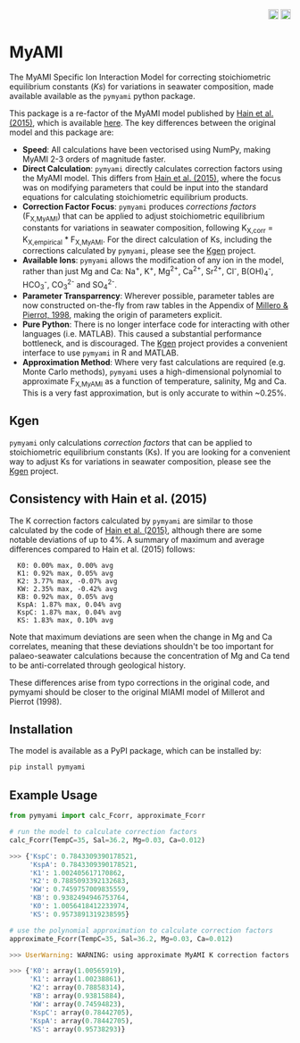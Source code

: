 <div align="right">
<a href="https://github.com/PalaeoCarb/MyAMI/actions/workflows/test-myami.yml"><img src="https://github.com/PalaeoCarb/MyAMI/workflows/Check%20MyAMI%20Performance/badge.svg" height=18></a>
<a href="https://pypi.org/project/pymyami"><img src="https://badge.fury.io/py/pymyami.svg" height=18></a>
</div>

# MyAMI
The MyAMI Specific Ion Interaction Model for correcting stoichiometric equilibrium constants (*Ks*) for variations in seawater composition, made available available as the `pymyami` python package.

This package is a re-factor of the MyAMI model published by [Hain et al. (2015)](https://doi.org/10.1002/2014GB004986), which is available [here](https://github.com/MathisHain/MyAMI). The key differences between the original model and this package are:
- **Speed**: All calculations have been vectorised using NumPy, making MyAMI 2-3 orders of magnitude faster.
- **Direct Calculation**: `pymyami` directly calculates correction factors using the MyAMI model. This differs from [Hain et al. (2015)](https://doi.org/10.1002/2014GB004986), where the focus was on modifying parameters that could be input into the standard equations for calculating stoichiometric equilibrium products.
- **Correction Factor Focus**: `pymyami` produces *corrections factors* (F<sub>X,MyAMI</sub>) that can be applied to adjust stoichiometric equilibrium constants for variations in seawater composition, following K<sub>X,corr</sub> = K<sub>X,empirical</sub> * F<sub>X,MyAMI</sub>. For the direct calculation of Ks, including the corrections calculated by `pymyami`, please see the [Kgen](https://github.com/PalaeoCarb/Kgen) project.
- **Available Ions**: `pymyami` allows the modification of any ion in the model, rather than just Mg and Ca: Na<sup>+</sup>, K<sup>+</sup>, Mg<sup>2+</sup>, Ca<sup>2+</sup>, Sr<sup>2+</sup>, Cl<sup>-</sup>, B(OH)<sub>4</sub><sup>-</sup>, HCO<sub>3</sub><sup>-</sup>, CO<sub>3</sub><sup>2-</sup> and SO<sub>4</sub><sup>2-</sup>.
- **Parameter Transparrency**: Wherever possible, parameter tables are now constructed on-the-fly from raw tables in the Appendix of [Millero & Pierrot, 1998](https://doi.org/10.1023/A:1009656023546), making the origin of parameters explicit.
- **Pure Python**: There is no longer interface code for interacting with other languages (i.e. MATLAB). This caused a substantial performance bottleneck, and is discouraged. The [Kgen](https://github.com/PalaeoCarb/Kgen) project provides a convenient interface to use `pymyami` in R and MATLAB.
- **Approximation Method**: Where very fast calculations are required (e.g. Monte Carlo methods), `pymyami` uses a high-dimensional polynomial to approximate F<sub>X,MyAMI</sub> as a function of temperature, salinity, Mg and Ca. This is a very fast approximation, but is only accurate to within ~0.25%.

## Kgen
`pymyami` only calculations *correction factors* that can be applied to stoichiometric equilibrium constants (Ks). If you are looking for a convenient way to adjust Ks for variations in seawater composition, please see the [Kgen](https://github.com/PalaeoCarb/Kgen) project.

## Consistency with Hain et al. (2015)
The K correction factors calculated by `pymyami` are similar to those calculated by the code of [Hain et al. (2015)](https://doi.org/10.1002/2014GB004986), although there are some notable deviations of up to 4%. A summary of maximum and average differences compared to Hain et al. (2015) follows:
```
  K0: 0.00% max, 0.00% avg
  K1: 0.92% max, 0.05% avg
  K2: 3.77% max, -0.07% avg
  KW: 2.35% max, -0.42% avg
  KB: 0.92% max, 0.05% avg
  KspA: 1.87% max, 0.04% avg
  KspC: 1.87% max, 0.04% avg
  KS: 1.83% max, 0.10% avg
```
Note that maximum deviations are seen when the change in Mg and Ca correlates, meaning that these deviations shouldn't be too important for palaeo-seawater calculations because the concentration of Mg and Ca tend to be anti-correlated through geological history.

These differences arise from typo corrections in the original code, and pymyami should be closer to the original MIAMI model of Millerot and Pierrot (1998).

## Installation

The model is available as a PyPI package, which can be installed by:

```python
pip install pymyami
```

## Example Usage
```python
from pymyami import calc_Fcorr, approximate_Fcorr

# run the model to calculate correction factors
calc_Fcorr(TempC=35, Sal=36.2, Mg=0.03, Ca=0.012)

>>> {'KspC': 0.7843309390178521,
     'KspA': 0.7843309390178521,
     'K1': 1.002405617170862,
     'K2': 0.7885093392132683,
     'KW': 0.7459757009835559,
     'KB': 0.9382494946753764,
     'K0': 1.0056418412233974,
     'KS': 0.9573891319238595}

# use the polynomial approximation to calculate correction factors
approximate_Fcorr(TempC=35, Sal=36.2, Mg=0.03, Ca=0.012)

>>> UserWarning: WARNING: using approximate MyAMI K correction factors instead of calculated ones. These are only accurate to within ~0.25%. Please dont use them for anything critical.

>>> {'K0': array(1.00565919),
     'K1': array(1.00238861),
     'K2': array(0.78858314),
     'KB': array(0.93815884),
     'KW': array(0.74594823),
     'KspC': array(0.78442705),
     'KspA': array(0.78442705),
     'KS': array(0.95738293)}
```
